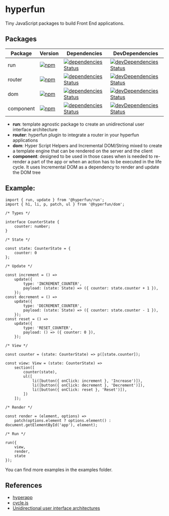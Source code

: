 # hyperfun

Tiny JavaScript packages to build Front End applications.

## Packages

| Package | Version | Dependencies | DevDependencies |
|--------|-------|------------|----------|
| run | [![npm](https://img.shields.io/npm/v/@hyperfun/run.svg)](http://npm.im/@hyperfun/run)  | [![dependencies Status](https://david-dm.org/gc-victor/hyperfun/status.svg?path=dom)](https://david-dm.org/gc-victor/hyperfun?path=dom) | [![devDependencies Status](https://david-dm.org/gc-victor/hyperfun/dev-status.svg?path=dom)](https://david-dm.org/gc-victor/hyperfun?path=dom&type=dev) |
| router | [![npm](https://img.shields.io/npm/v/@hyperfun/router.svg)](http://npm.im/@hyperfun/router) | [![dependencies Status](https://david-dm.org/gc-victor/hyperfun/status.svg?path=dom)](https://david-dm.org/gc-victor/hyperfun?path=dom) | [![devDependencies Status](https://david-dm.org/gc-victor/hyperfun/dev-status.svg?path=dom)](https://david-dm.org/gc-victor/hyperfun?path=dom&type=dev) |
| dom | [![npm](https://img.shields.io/npm/v/@hyperfun/dom.svg)](http://npm.im/@hyperfun/dom) | [![dependencies Status](https://david-dm.org/gc-victor/hyperfun/status.svg?path=dom)](https://david-dm.org/gc-victor/hyperfun?path=dom) | [![devDependencies Status](https://david-dm.org/gc-victor/hyperfun/dev-status.svg?path=dom)](https://david-dm.org/gc-victor/hyperfun?path=dom&type=dev) |
| component | [![npm](https://img.shields.io/npm/v/@hyperfun/component.svg)](http://npm.im/@hyperfun/component) | [![dependencies Status](https://david-dm.org/gc-victor/hyperfun/status.svg?path=dom)](https://david-dm.org/gc-victor/hyperfun?path=dom) | [![devDependencies Status](https://david-dm.org/gc-victor/hyperfun/dev-status.svg?path=dom)](https://david-dm.org/gc-victor/hyperfun?path=dom&type=dev) |

- **run**: template agnostic package to create an unidirectional user interface architecture
- **router**: hyperfun plugin to integrate a router in your hyperfun applications
- **dom**: Hyper Script Helpers and Incremental DOM/String mixed to create a template engine that can be rendered on the server and the client
- **component**: designed to be used in those cases when is needed to re-render a part of the app or when an action has to be executed in the life cycle. It uses Incremental DOM as a dependency to render and update the DOM tree

## Example:

```
import { run, update } from '@hyperfun/run';
import { h1, li, p, patch, ul } from '@hyperfun/dom';

/* Types */

interface CounterState {
    counter: number;
}

/* State */

const state: CounterState = {
    counter: 0
};

/* Update */

const increment = () =>
    update({
        type: 'INCREMENT_COUNTER',
        payload: (state: State) => ({ counter: state.counter + 1 }),
    });
const decrement = () =>
    update({
        type: 'DECREMENT_COUNTER',
        payload: (state: State) => ({ counter: state.counter - 1 }),
    });
const reset = () =>
    update({
        type: 'RESET_COUNTER',
        payload: () => ({ counter: 0 }),
    });

/* View */

const counter = (state: CounterState) => p([state.counter]);

const view: View = (state: CounterState) =>
    section([
        counter(state),
        ul([
            li([button({ onClick: increment }, 'Increase')]),
            li([button({ onClick: decrement }, 'Decrement')]),
            li([button({ onClick: reset }, 'Reset')]),
        ])
    ]);

/* Render */

const render = (element, options) =>
    patch(options.element ? options.element() : document.getElementById('app'), element);

/* Run */

run({
    view,
    render,
    state
});
```

You can find more examples in the examples folder.

## References

- [hyperapp](https://github.com/hyperapp/hyperapp)
- [cycle.js](https://github.com/cyclejs/cyclejs)
- [Unidirectional user interface architectures](https://staltz.com/unidirectional-user-interface-architectures.html)
